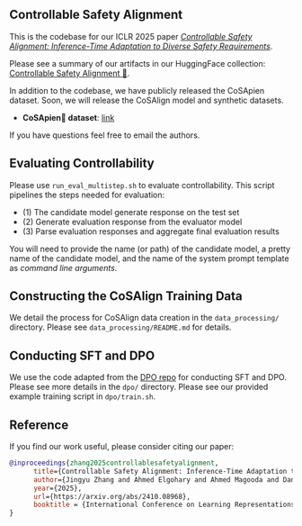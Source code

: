 ## Controllable Safety Alignment
This is the codebase for our ICLR 2025 paper [*Controllable Safety Alignment: Inference-Time Adaptation to Diverse Safety Requirements*](https://arxiv.org/abs/2410.08968).

Please see a summary of our artifacts in our HuggingFace collection: [Controllable Safety Alignment 🤗](https://huggingface.co/collections/microsoft/controllable-safety-alignment-68019c03f7864df1b4b7a1b7).

In addition to the codebase, we have publicly released the CoSApien dataset. Soon, we will release the CoSAlign model and synthetic datasets. 

- **CoSApien👥 dataset**: [link](https://huggingface.co/datasets/microsoft/CoSApien)

If you have questions feel free to email the authors.

## Evaluating Controllability

Please use `run_eval_multistep.sh` to evaluate controllability. This script pipelines the steps needed for evaluation: 

- (1) The candidate model generate response on the test set
- (2) Generate evaluation response from the evaluator model
- (3) Parse evaluation responses and aggregate final evaluation results

You will need to provide the name (or path) of the candidate model, a pretty name of the candidate model, and the name of the system prompt template as *command line arguments*.

## Constructing the CoSAlign Training Data

We detail the process for CoSAlign data creation in the `data_processing/` directory. Please see `data_processing/README.md` for details.

## Conducting SFT and DPO

We use the code adapted from the [DPO repo](https://github.com/eric-mitchell/direct-preference-optimization/) for conducting SFT and DPO. Please see more details in the `dpo/` directory. Please see our provided example training script in `dpo/train.sh`.

## Reference
If you find our work useful, please consider citing our paper:
```bibtex
@inproceedings{zhang2025controllablesafetyalignment,
      title={Controllable Safety Alignment: Inference-Time Adaptation to Diverse Safety Requirements}, 
      author={Jingyu Zhang and Ahmed Elgohary and Ahmed Magooda and Daniel Khashabi and Benjamin Van Durme},
      year={2025},
      url={https://arxiv.org/abs/2410.08968},
      booktitle = {International Conference on Learning Representations (ICLR)}
}
```
